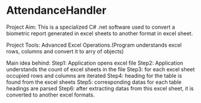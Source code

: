 # AttendanceHandler
Project Aim:
This is a specialized C# .net software used to convert a biometric report generated in excel sheets to another format in excel sheet.

Project Tools:
Advanced Excel Operations.(Program understands excel rows, columns and convert it to arry of objects)

Main idea behind:
Step1: Application opens excel file
Step2: Application understands the count of excel sheets in the file
Step3: for each excel sheet occupied rows and columns are iterated
Step4: heading for the table is found from the excel sheets
Step5: corresponding datas for each table headings are parsed
Step6: after extracting datas from this excel sheet, it is converted to another excel formats.

